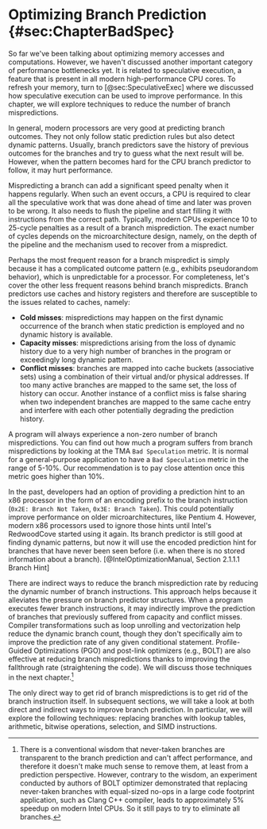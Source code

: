 

# Optimizing Branch Prediction {#sec:ChapterBadSpec}

So far we've been talking about optimizing memory accesses and computations. However, we haven't discussed another important category of performance bottlenecks yet. It is related to speculative execution, a feature that is present in all modern high-performance CPU cores. To refresh your memory, turn to [@sec:SpeculativeExec] where we discussed how speculative execution can be used to improve performance. In this chapter, we will explore techniques to reduce the number of branch mispredictions.

In general, modern processors are very good at predicting branch outcomes. They not only follow static prediction rules but also detect dynamic patterns. Usually, branch predictors save the history of previous outcomes for the branches and try to guess what the next result will be. However, when the pattern becomes hard for the CPU branch predictor to follow, it may hurt performance.

Mispredicting a branch can add a significant speed penalty when it happens regularly. When such an event occurs, a CPU is required to clear all the speculative work that was done ahead of time and later was proven to be wrong. It also needs to flush the pipeline and start filling it with instructions from the correct path. Typically, modern CPUs experience 10 to 25-cycle penalties as a result of a branch misprediction. The exact number of cycles depends on the microarchitecture design, namely, on the depth of the pipeline and the mechanism used to recover from a mispredict.

Perhaps the most frequent reason for a branch mispredict is simply because it has a complicated outcome pattern (e.g., exhibits pseudorandom behavior), which is unpredictable for a processor. For completeness, let's cover the other less frequent reasons behind branch mispredicts. Branch predictors use caches and history registers and therefore are susceptible to the issues related to caches, namely:

- **Cold misses**: mispredictions may happen on the first dynamic occurrence of the branch when static prediction is employed and no dynamic history is available.
- **Capacity misses**: mispredictions arising from the loss of dynamic history due to a very high number of branches in the program or exceedingly long dynamic pattern.
- **Conflict misses**: branches are mapped into cache buckets (associative sets) using a combination of their virtual and/or physical addresses. If too many active branches are mapped to the same set, the loss of history can occur. Another instance of a conflict miss is false sharing when two independent branches are mapped to the same cache entry and interfere with each other potentially degrading the prediction history.

A program will always experience a non-zero number of branch mispredictions. You can find out how much a program suffers from branch mispredictions by looking at the TMA `Bad Speculation` metric. It is normal for a general-purpose application to have a `Bad Speculation` metric in the range of 5-10\%. Our recommendation is to pay close attention once this metric goes higher than 10\%.

In the past, developers had an option of providing a prediction hint to an x86 processor in the form of an encoding prefix to the branch instruction (`0x2E: Branch Not Taken`, `0x3E: Branch Taken`). This could potentially improve performance on older microarchitectures, like Pentium 4. However, modern x86 processors used to ignore those hints until Intel's RedwoodCove started using it again. Its branch predictor is still good at finding dynamic patterns, but now it will use the encoded prediction hint for branches that have never been seen before (i.e. when there is no stored information about a branch). [@IntelOptimizationManual, Section 2.1.1.1 Branch Hint]

There are indirect ways to reduce the branch misprediction rate by reducing the dynamic number of branch instructions. This approach helps because it alleviates the pressure on branch predictor structures. When a program executes fewer branch instructions, it may indirectly improve the prediction of branches that previously suffered from capacity and conflict misses. Compiler transformations such as loop unrolling and vectorization help reduce the dynamic branch count, though they don't specifically aim to improve the prediction rate of any given conditional statement. Profile-Guided Optimizations (PGO) and post-link optimizers (e.g., BOLT) are also effective at reducing branch mispredictions thanks to improving the fallthrough rate (straightening the code). We will discuss those techniques in the next chapter.[^1]

The only direct way to get rid of branch mispredictions is to get rid of the branch instruction itself. In subsequent sections, we will take a look at both direct and indirect ways to improve branch prediction. In particular, we will explore the following techniques: replacing branches with lookup tables, arithmetic, bitwise operations, selection, and SIMD instructions.

[^1]: There is a conventional wisdom that never-taken branches are transparent to the branch prediction and can't affect performance, and therefore it doesn't make much sense to remove them, at least from a prediction perspective. However, contrary to the wisdom, an experiment conducted by authors of BOLT optimizer demonstrated that replacing never-taken branches with equal-sized no-ops in a large code footprint application, such as Clang C++ compiler, leads to approximately 5\% speedup on modern Intel CPUs. So it still pays to try to eliminate all branches.
